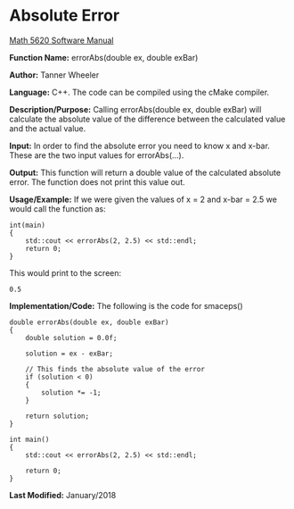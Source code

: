 # Absolute Error

[Math 5620 Software Manual](https://tannerwheeler.github.io/math5620/main)

**Function Name:**           errorAbs(double ex, double exBar)

**Author:** Tanner Wheeler

**Language:** C++. The code can be compiled using the cMake compiler.

**Description/Purpose:** Calling errorAbs(double ex, double exBar) will calculate the absolute value of the difference between the calculated value and the actual value.

**Input:** In order to find the absolute error you need to know x and x-bar.  These are the two input values for errorAbs(...).

**Output:** This function will return a double value of the calculated absolute error.  The function does not print this value out.

**Usage/Example:**
If we were given the values of x = 2 and x-bar = 2.5 we would call the function as:
```
int(main)
{
	std::cout << errorAbs(2, 2.5) << std::endl;
	return 0;
}
```
This would print to the screen:
```
0.5
```


**Implementation/Code:** The following is the code for smaceps()

```
double errorAbs(double ex, double exBar)
{
	double solution = 0.0f;

	solution = ex - exBar;

	// This finds the absolute value of the error
	if (solution < 0)
	{
		solution *= -1;
	}

	return solution;
}

int main()
{
	std::cout << errorAbs(2, 2.5) << std::endl;

	return 0;
}
```
**Last Modified:** January/2018
